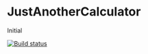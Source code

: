 # JustAnotherCalculator
Initial

[![Build status](https://ci.appveyor.com/api/projects/status/mivpjwv4r8k2m1c6?svg=true)](https://ci.appveyor.com/project/florinbuda85/justanothercalculator)
